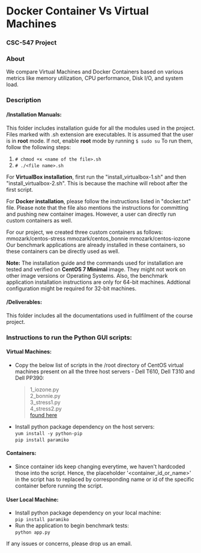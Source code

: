 # Docker Container Vs Virtual Machines  
###  CSC-547 Project

### About

We compare Virtual Machines and Docker Containers based on various metrics like memory utilization, CPU performance, Disk I/O, and system load.

### Description

#### /Installation Manuals:

This folder includes installation guide for all the modules used in the project. Files marked with .sh extension are executables. It is assumed that the user is in __root__ mode. If not, enable __root__ mode by running `$ sudo su` To run them, follow the following steps:
1. `# chmod +x <name of the file>.sh`
2. `# ./<file name>.sh`

For __VirtualBox installation__, first run the "install_virtualbox-1.sh" and then "install_virtualbox-2.sh". This is because the machine will reboot after the first script.

For __Docker installation__, please follow the instructions listed in "docker.txt" file. Please note that the file also mentions the instructions for committing and pushing new container images. However, a user can directly run custom containers as well.

For our project, we created three custom containers as follows:
mmozark/centos-stress
mmozark/centos_bonnie
mmozark/centos-iozone
Our benchmark applications are already installed in these containers, so these containers can be directly used as well.


__Note:__ The installation guide and the commands used for installation are tested and verified on __CentOS 7 Minimal__ image. They might not work on other image versions or Operating Systems. Also, the benchmark application installation instructions are only for 64-bit machines. Addtional configuration might be required for 32-bit machines.

#### /Deliverables:

This folder includes all the documentations used in fullfilment of the course project.

### Instructions to run the Python GUI scripts:  
  
#### Virtual Machines:  
  * Copy the below list of scripts in the /root directory of CentOS virtual machines present on all the three host servers - Dell T610, Dell T310 and Dell PP390:
    >1_iozone.py  
    2_bonnie.py  
    3_stress1.py  
    4_stress2.py  
    [found here](https://github.ncsu.edu/engr-csc-547/2017-fall-team-01/tree/master/Virtual%20Machine%20Scripts)
  * Install python package dependency on the host servers:  
    `yum install -y python-pip`  
    `pip install paramiko`  
    
#### Containers:
  * Since container ids keep changing everytime, we haven't hardcoded those into the script. Hence, the placeholder  '<container_id_or_name>' in the script has to replaced by corresponding name or id of the specific container before running the script.
    
#### User Local Machine:  
  * Install python package dependency on your local machine:  
    `pip install paramiko`
  * Run the application to begin benchmark tests:  
    `python app.py`

If any issues or concerns, please drop us an email.
